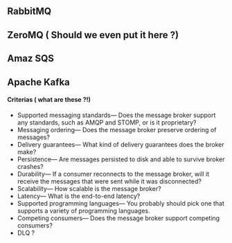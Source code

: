 ## RabbitMQ


## ZeroMQ ( Should we even put it here ?)

## Amaz SQS


## Apache Kafka



#### Criterias ( what are these ?!)
- Supported messaging standards— Does the message broker support any standards, such as AMQP and STOMP, or is it proprietary?
- Messaging ordering— Does the message broker preserve ordering of messages?
- Delivery guarantees— What kind of delivery guarantees does the broker make?
- Persistence— Are messages persisted to disk and able to survive broker crashes?
- Durability— If a consumer reconnects to the message broker, will it receive the messages that were sent while it was disconnected?
- Scalability— How scalable is the message broker?
- Latency— What is the end-to-end latency?
- Supported programming languages— You probably should pick one that supports a variety of programming languages.
- Competing consumers— Does the message broker support competing consumers?
- DLQ ?
